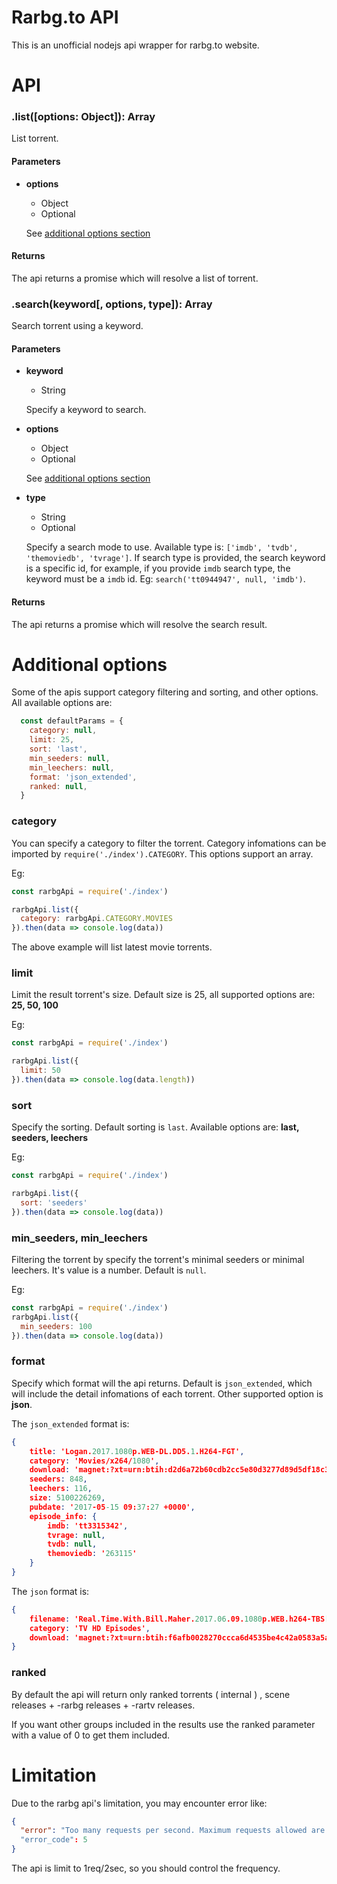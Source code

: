 # Rarbg.to API

This is an unofficial nodejs api wrapper for rarbg.to website.


# API

### .list([options: Object]): Array

List torrent.

#### Parameters

- **options**
    + Object
    + Optional
    
    See [additional options section](#additional-options)


#### Returns

The api returns a promise which will resolve a list of torrent.

### .search(keyword[, options, type]): Array

Search torrent using a keyword.

#### Parameters

- **keyword**
    + String

    Specify a keyword to search.

- **options**
    + Object
    + Optional

    See [additional options section](#additional-options)

- **type**
    + String
    + Optional
    
    Specify a search mode to use. Available type is: `['imdb', 'tvdb', 'themoviedb', 'tvrage']`. If search type is provided, the search keyword is a specific id, for example, if you provide `imdb` search type, the keyword must be a `imdb` id. Eg: `search('tt0944947', null, 'imdb')`. 

#### Returns

The api returns a promise which will resolve the search result.

# Additional options

Some of the apis support category filtering and sorting, and other options. All available options are: 

```javascript
  const defaultParams = {
    category: null,
    limit: 25,
    sort: 'last',
    min_seeders: null,
    min_leechers: null,
    format: 'json_extended',
    ranked: null,
  }
```

### category

You can specify a category to filter the torrent. Category infomations can be imported by `require('./index').CATEGORY`. This options support an array.

Eg: 

```javascript
const rarbgApi = require('./index')

rarbgApi.list({
  category: rarbgApi.CATEGORY.MOVIES
}).then(data => console.log(data))
```

The above example will list latest movie torrents.

### limit

Limit the result torrent's size. Default size is 25, all supported options are: **25, 50, 100**

Eg:

```javascript
const rarbgApi = require('./index')

rarbgApi.list({
  limit: 50
}).then(data => console.log(data.length))
```

### sort

Specify the sorting. Default sorting is `last`. Available options are: **last, seeders, leechers**

Eg: 

```javascript
const rarbgApi = require('./index')

rarbgApi.list({
  sort: 'seeders'
}).then(data => console.log(data))
```

### min_seeders, min_leechers

Filtering the torrent by specify the torrent's minimal seeders or minimal leechers. It's value is a number. Default is `null`.

Eg:

```javascript
const rarbgApi = require('./index')
rarbgApi.list({
  min_seeders: 100
}).then(data => console.log(data))
```

### format

Specify which format will the api returns. Default is `json_extended`, which will include the detail infomations of each torrent. Other supported option is **json**.

The `json_extended` format is:

```json
{ 
    title: 'Logan.2017.1080p.WEB-DL.DD5.1.H264-FGT',
    category: 'Movies/x264/1080',
    download: 'magnet:?xt=urn:btih:d2d6a72b60cdb2cc5e80d3277d89d5df18c3ecbc&dn=Logan.2017.1080p.WEB-DL.DD5.1.H264-FGT&tr=http%3A%2F%2Ftracker.trackerfix.com%3A80%2Fannounce&tr=udp%3A%2F%2F9.rarbg.me%3A2710&tr=udp%3A%2F%2F9.rarbg.to%3A2710&tr=udp%3A%2F%2Fopen.demonii.com%3A1337%2Fannounce',
    seeders: 848,
    leechers: 116,
    size: 5100226269,
    pubdate: '2017-05-15 09:37:27 +0000',
    episode_info: { 
        imdb: 'tt3315342',
        tvrage: null,
        tvdb: null,
        themoviedb: '263115' 
    }
}
```


The `json` format is:

```json
{
    filename: 'Real.Time.With.Bill.Maher.2017.06.09.1080p.WEB.h264-TBS[rartv]',
    category: 'TV HD Episodes',
    download: 'magnet:?xt=urn:btih:f6afb0028270ccca6d4535be4c42a0583a5a5737&dn=Real.Time.With.Bill.Maher.2017.06.09.1080p.WEB.h264-TBS%5Brartv%5D&tr=http%3A%2F%2Ftracker.trackerfix.com%3A80%2Fannounce&tr=udp%3A%2F%2F9.rarbg.me%3A2710&tr=udp%3A%2F%2F9.rarbg.to%3A2710&tr=udp%3A%2F%2Fopen.demonii.com%3A1337%2Fannounce' 
}
```


### ranked

By default the api will return only ranked torrents ( internal ) , scene releases + -rarbg releases + -rartv releases.

If you want other groups included in the results use the ranked parameter with a value of 0 to get them included.


# Limitation

Due to the rarbg api's limitation, you may encounter error like:

```json
{
  "error": "Too many requests per second. Maximum requests allowed are 1req/2sec Please try again later!"
  "error_code": 5
}
```

The api is limit to 1req/2sec, so you should control the frequency.
